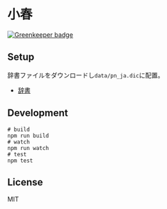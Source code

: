 # 小春

[![Greenkeeper badge](https://badges.greenkeeper.io/akameco/koharu.svg)](https://greenkeeper.io/)

## Setup
辞書ファイルをダウンロードし`data/pn_ja.dic`に配置。
- [辞書](http://www.lr.pi.titech.ac.jp/~takamura/pubs/pn_ja.dic)

## Development
```
# build
npm run build
# watch
npm run watch
# test
npm test
```

## License
MIT

